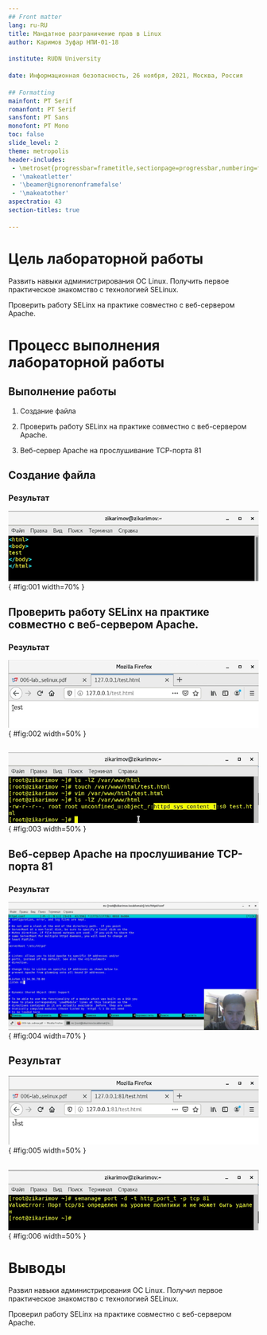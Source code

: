 ```yaml
---
## Front matter
lang: ru-RU
title: Мандатное разграничение прав в Linux
author: Каримов Зуфар НПИ-01-18

institute: RUDN University

date: Информационная безопасность, 26 ноября, 2021, Москва, Россия

## Formatting
mainfont: PT Serif
romanfont: PT Serif
sansfont: PT Sans
monofont: PT Mono
toc: false
slide_level: 2
theme: metropolis
header-includes:
 - \metroset{progressbar=frametitle,sectionpage=progressbar,numbering=fraction}
 - '\makeatletter'
 - '\beamer@ignorenonframefalse'
 - '\makeatother'
aspectratio: 43
section-titles: true

---
```


# Цель лабораторной работы

Развить навыки администрирования ОС Linux. Получить первое практическое знакомство с технологией SELinux.

Проверить работу SELinx на практике совместно с веб-сервером
Apache.

# Процесс выполнения лабораторной работы

## Выполнение работы

1. Создание файла

2. Проверить работу SELinx на практике совместно с веб-сервером Apache.

3. Веб-сервер Apache на прослушивание ТСР-порта 81


## Создание файла

### Результат

![Файл test.html](https://github.com/zikarimov/os-intro/blob/master/lab06/image/Screenshot_8.png?raw=true){ #fig:001 width=70% }


## Проверить работу SELinx на практике совместно с веб-сервером Apache.

### Результат

![Обращение к файлу через браузер](https://github.com/zikarimov/os-intro/blob/master/lab06/image/Screenshot_10.png?raw=true){ #fig:002 width=50% }

##

![Контекст файла](https://github.com/zikarimov/os-intro/blob/master/lab06/image/Screenshot_9.png?raw=true){ #fig:003 width=50% }


## Веб-сервер Apache на прослушивание ТСР-порта 81

### Результат

![ТСР-порт 81](https://github.com/zikarimov/os-intro/blob/master/lab06/image/Screenshot_15.png?raw=true){ #fig:004 width=70% }

## Результат

![Обращение к файлу через браузер](https://github.com/zikarimov/os-intro/blob/master/lab06/image/Screenshot_21.png?raw=true){ #fig:005 width=50% }

##

![Удаление TCP-порта 81](https://github.com/zikarimov/os-intro/blob/master/lab06/image/Screenshot_23.png?raw=true){ #fig:006 width=50% }


# Выводы

Развил навыки администрирования ОС Linux. Получил первое практическое знакомство с технологией SELinux.

Проверил работу SELinx на практике совместно с веб-сервером
Apache.
